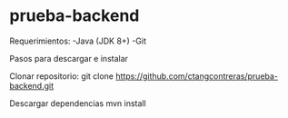 # prueba-backend

Requerimientos:
-Java (JDK 8+)
-Git
  
Pasos para descargar e instalar

Clonar repositorio:
git clone  https://github.com/ctangcontreras/prueba-backend.git

Descargar dependencias
mvn install



